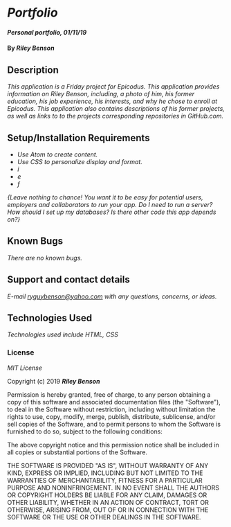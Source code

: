 # _Portfolio_

#### _Personal portfolio, 01/11/19_

#### By _**Riley Benson**_

## Description

_This application is a Friday project for Epicodus. This application provides information on Riley Benson, including, a photo of him, his former education, his job experience, his interests, and why he chose to enroll at Epicodus. This application also contains descriptions of his former projects, as well as links to to the projects corresponding repositories in GitHub.com._

## Setup/Installation Requirements

* _Use Atom to create content._
* _Use CSS to personalize display and format._
* _i_
* _e_
* _f_

_{Leave nothing to chance! You want it to be easy for potential users, employers and collaborators to run your app. Do I need to run a server? How should I set up my databases? Is there other code this app depends on?}_

## Known Bugs

_There are no known bugs._

## Support and contact details

_E-mail ryguybenson@yahoo.com with any questions, concerns, or ideas._

## Technologies Used

_Technologies used include HTML, CSS_

### License

*MIT License*

Copyright (c) 2019 **_Riley Benson_**

Permission is hereby granted, free of charge, to any person obtaining a copy
of this software and associated documentation files (the "Software"), to deal
in the Software without restriction, including without limitation the rights
to use, copy, modify, merge, publish, distribute, sublicense, and/or sell
copies of the Software, and to permit persons to whom the Software is
furnished to do so, subject to the following conditions:

The above copyright notice and this permission notice shall be included in all
copies or substantial portions of the Software.

THE SOFTWARE IS PROVIDED "AS IS", WITHOUT WARRANTY OF ANY KIND, EXPRESS OR
IMPLIED, INCLUDING BUT NOT LIMITED TO THE WARRANTIES OF MERCHANTABILITY,
FITNESS FOR A PARTICULAR PURPOSE AND NONINFRINGEMENT. IN NO EVENT SHALL THE
AUTHORS OR COPYRIGHT HOLDERS BE LIABLE FOR ANY CLAIM, DAMAGES OR OTHER
LIABILITY, WHETHER IN AN ACTION OF CONTRACT, TORT OR OTHERWISE, ARISING FROM,
OUT OF OR IN CONNECTION WITH THE SOFTWARE OR THE USE OR OTHER DEALINGS IN THE
SOFTWARE.
